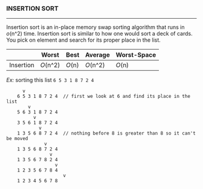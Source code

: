 ### INSERTION SORT ###
---------------------------

Insertion sort is an in-place memory swap sorting algorithm that runs in _o_(n^2) time. Insertion sort is similar to how one would sort a deck of cards. You pick on element and search for its proper place in the list.


|           | Worst    | Best   | Average  | Worst-Space |
| --------- | -------- | ------ | -------- | ----------- |
| Insertion | _O_(n^2) | _O_(n) | _O_(n^2) | _O_(n)      |

_Ex:_ sorting this list `6 5 3 1 8 7 2 4`

```
      v
    6 5 3 1 8 7 2 4  // first we look at 6 and find its place in the list
        v    
    5 6 3 1 8 7 2 4 
          v
    3 5 6 1 8 7 2 4  
            v
    1 3 5 6 8 7 2 4  // nothing before 8 is greater than 8 so it can't be moved
              v
    1 3 5 6 8 7 2 4
                v
    1 3 5 6 7 8 2 4
                  v
    1 2 3 5 6 7 8 4
                     v
    1 2 3 4 5 6 7 8
```